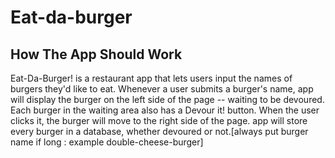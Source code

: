 # Eat-da-burger

## How The App Should Work
Eat-Da-Burger! is a restaurant app that lets users input the names of burgers they'd like to eat. Whenever a user submits a burger's name,  app will display the burger on the left side of the page -- waiting to be devoured. Each burger in the waiting area also has a Devour it! button. When the user clicks it, the burger will move to the right side of the page.  app will store every burger in a database, whether devoured or not.[always put burger name if long : example double-cheese-burger]
